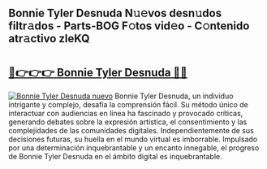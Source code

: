 ## Bonnie Tyler Desnuda N𝚞𝚎vos desn𝚞dos filtr𝚊dos - Parts-BOG F𝚘tos vid𝚎o - C𝚘ntenido atr𝚊ctivo zleKQ

# <h2><a href="http://mb6ho2g.tromn.icu/?c=Bonnie+Tyler+Desnuda">🔗👉👉👉 Bonnie Tyler Desnuda 🔗🔗</a></h2>

[![Bonnie Tyler Desnuda nuevo](https://i.imgur.com/pEAQMta.gif)](http://mb6ho2g.tromn.icu/?c=Bonnie+Tyler+Desnuda)
Bonnie Tyler Desnuda, un individuo intrigante y complejo, desafía la comprensión fácil. Su método único de interactuar con audiencias en línea ha fascinado y provocado críticas, generando debates sobre la expresión artística, el consentimiento y las complejidades de las comunidades digitales. Independientemente de sus decisiones futuras, su huella en el mundo virtual es imborrable. Impulsado por una determinación inquebrantable y un encanto innegable, el progreso de Bonnie Tyler Desnuda en el ámbito digital es inquebrantable.

